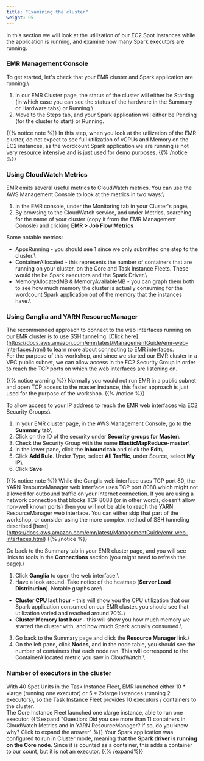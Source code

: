 ```yaml
---
title: "Examining the cluster"
weight: 95
---
```


In this section we will look at the utilization of our EC2 Spot Instances while the application is running, and examine how many Spark executors are running.

### EMR Management Console
To get started, let's check that your EMR cluster and Spark application are running.\
1. In our EMR Cluster page, the status of the cluster will either be Starting (in which case you can see the status of the hardware in the Summary or Hardware tabs) or Running.\
2. Move to the Steps tab, and your Spark application will either be Pending (for the cluster to start) or Running.

{{% notice note %}}
In this step, when you look at the utilization of the EMR cluster, do not expect to see full utilization of vCPUs and Memory on the EC2 instances, as the wordcount Spark application we are running is not very resource intensive and is just used for demo purposes.
{{% /notice %}}

### Using CloudWatch Metrics
EMR emits several useful metrics to CloudWatch metrics. You can use the AWS Management Console to look at the metrics in two ways:\
1. In the EMR console, under the Monitoring tab in your Cluster's page\
2. By browsing to the CloudWatch service, and under Metrics, searching for the name of your cluster (copy it from the EMR Management Conosle) and clicking **EMR > Job Flow Metrics**

Some notable metrics:

* AppsRunning - you should see 1 since we only submitted one step to the cluster.\
* ContainerAllocated - this represents the number of containers that are running on your cluster, on the Core and Task Instance Fleets. These would the be Spark executors and the Spark Driver.\
* MemoryAllocatedMB & MemoryAvailableMB - you can graph them both to see how much memory the cluster is actually consuming for the wordcount Spark application out of the memory that the instances have.\

### Using Ganglia and YARN ResourceManager	
The recommended approach to connect to the web interfaces running on our EMR cluster is to use SSH tunneling. [Click here] (https://docs.aws.amazon.com/emr/latest/ManagementGuide/emr-web-interfaces.html) to learn more about connecting to EMR interfaces.\
For the purpose of this workshop, and since we started our EMR cluster in a VPC public subnet, we can allow access in the EC2 Security Group in order to reach the TCP ports on which the web interfaces are listening on.

{{% notice warning %}}
Normally you would not run EMR in a public subnet and open TCP access to the master instance, this faster approach is just used for the purpose of the workshop.
{{% /notice %}}

To allow access to your IP address to reach the EMR web interfaces via EC2 Security Groups:\
1. In your EMR cluster page, in the AWS Management Console, go to the **Summary** tab\
2. Click on the ID of the security under **Security groups for Master**\
3. Check the Security Group with the name **ElasticMapReduce-master**\
4. In the lower pane, click the **Inbound tab** and click the **Edit**\
5. Click **Add Rule**. Under Type, select **All Traffic**, under Source, select **My IP**\
6. Click **Save**

{{% notice note %}}
While the Ganglia web interface uses TCP port 80, the YARN ResourceManager web interface uses TCP port 8088 which might not allowed for outbound traffic on your Internet connection. If you are using a network connection that blocks TCP 8088 (or in other words, doesn't allow non-well known ports) then you will not be able to reach the YARN ResourceManager web interface. You can either skip that part of the workshop, or consider using the more complex method of SSH tunneling described [here] (https://docs.aws.amazon.com/emr/latest/ManagementGuide/emr-web-interfaces.html)
{{% /notice %}}

Go back to the Summary tab in your EMR cluster page, and you will see links to tools in the **Connections** section (you might need to refresh the page).\
1. Click **Ganglia** to open the web interface.\
2. Have a look around. Take notice of the heatmap (**Server Load Distribution**). Notable graphs are:\
* **Cluster CPU last hour** - this will show you the CPU utilization that our Spark application consumed on our EMR cluster. you should see that utilization varied and reached around 70%.\
* **Cluster Memory last hour** - this will show you how much memory we started the cluster with, and how much Spark actually consumed.\
3. Go back to the Summary page and click the **Resource Manager** link.\
4. On the left pane, click **Nodes**, and in the node table, you should see the number of containers that each node ran. This will correspond to the ContainerAllocated metric you saw in CloudWatch.\


### Number of executors in the cluster
With 40 Spot Units in the Task Instance Fleet, EMR launched either 10 * xlarge (running one executor) or 5 * 2xlarge instances (running 2 executors), so the Task Instance Fleet provides 10 executors / containers to the cluster.\
The Core Instance Fleet launched one xlarge instance, able to run one executor.
{{%expand "Question: Did you see more than 11 containers in CloudWatch Metrics and in YARN ResourceManager? if so, do you know why? Click to expand the answer" %}}
Your Spark application was configured to run in Cluster mode, meaning that the **Spark driver is running on the Core node**. Since it is counted as a container, this adds a container to our count, but it is not an executor.
{{% /expand%}}